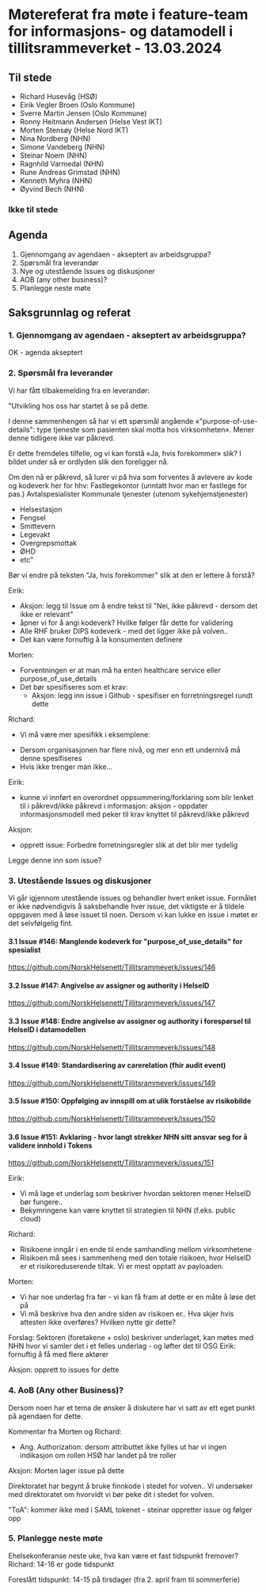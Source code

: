# Møtereferat fra møte i feature-team for informasjons- og datamodell i tillitsrammeverket - 13.03.2024

## Til stede
- Richard Husevåg (HSØ)
- Eirik Vegler Broen (Oslo Kommune)
- Sverre Martin Jensen (Oslo Kommune)
- Ronny Heitmann Andersen (Helse Vest IKT)
- Morten Stensøy (Helse Nord IKT)
- Nina Nordberg (NHN)
- Simone Vandeberg (NHN)
- Steinar Noem (NHN)
- Ragnhild Varmedal (NHN)
- Rune Andreas Grimstad (NHN)
- Kenneth Myhra (NHN)
- Øyvind Bech (NHN)

### Ikke til stede

## Agenda
1. Gjennomgang av agendaen - akseptert av arbeidsgruppa?
2. Spørsmål fra leverandør
3. Nye og utestående Issues og diskusjoner
4. AOB (any other business)?
5. Planlegge neste møte

## Saksgrunnlag og referat

### 1. Gjennomgang av agendaen - akseptert av arbeidsgruppa?
OK - agenda akseptert

### 2. Spørsmål fra leverandør
Vi har fått tilbakemelding fra en leverandør:

"Utvikling hos oss har startet å se på dette.

I denne sammenhengen så har vi ett spørsmål angående «"purpose-of-use-details": type tjeneste som pasienten skal motta hos virksomheten». 
Mener denne tidligere ikke var påkrevd.

Er dette fremdeles tilfelle, og vi kan forstå «Ja, hvis forekommer» slik?
I bildet under så er ordlyden slik den foreligger nå.

Om den nå er påkrevd, så lurer vi på hva som forventes å avlevere av kode og kodeverk her for hhv:
Fastlegekontor (unntatt hvor man er fastlege for pas.)
Avtalspesialister
Kommunale tjenester (utenom sykehjemstjenester)
- Helsestasjon
- Fengsel
- Smittevern
- Legevakt
- Overgrepsmottak
- ØHD
- etc" 

Bør vi endre på teksten "Ja, hvis forekommer" slik at den er lettere å forstå?

Eirik: 
- Aksjon: legg til Issue om å endre tekst til "Nei, ikke påkrevd - dersom det ikke er relevant"
- åpner vi for å angi kodeverk? Hvilke følger får dette for validering
- Alle RHF bruker DIPS kodeverk - med det ligger ikke på volven..
- Det kan være fornuftig å la konsumenten definere 

Morten: 
- Forventningen er at man må ha enten healthcare service eller purpose_of_use_details
- Det bør spesifiseres som et krav:
    * Aksjon: legg inn issue i Github - spesifiser en forretningsregel rundt dette

Richard:
- Vi må være mer spesifikk i eksemplene:
* Dersom organisasjonen har flere nivå, og mer enn ett undernivå må denne spesifiseres
* Hvis ikke trenger man ikke... 

Eirik:
* kunne vi innført en overordnet oppsummering/forklaring som blir lenket til i påkrevd/ikke påkrevd i informasjon: aksjon - oppdater informasjonsmodell med peker til krav knyttet til påkrevd/ikke påkrevd

Aksjon: 
* opprett issue: Forbedre forretningsregler slik at det blir mer tydelig


Legge denne inn som issue?

### 3. Utestående Issues og diskusjoner
Vi går igjennom utestående issues og behandler hvert enket issue.
Formålet er ikke nødvendigvis å saksbehandle hver issue, det viktigste er å tildele oppgaven med å løse issuet til noen.
Dersom vi kan lukke en issue i møtet er det selvfølgelig fint. 

#### 3.1 Issue #146: Manglende kodeverk for "purpose_of_use_details" for spesialist
https://github.com/NorskHelsenett/Tillitsrammeverk/issues/146

#### 3.2 Issue #147: Angivelse av assigner og authority i HelseID
https://github.com/NorskHelsenett/Tillitsrammeverk/issues/147

#### 3.3 Issue #148: Endre angivelse av assigner og authority i forespørsel til HelseID i datamodellen
https://github.com/NorskHelsenett/Tillitsrammeverk/issues/148

#### 3.4 Issue #149: Standardisering av carerelation (fhir audit event)
https://github.com/NorskHelsenett/Tillitsrammeverk/issues/149

#### 3.5 Issue #150: Oppfølging av innspill om at ulik forståelse av risikobilde
https://github.com/NorskHelsenett/Tillitsrammeverk/issues/150

#### 3.6 Issue #151: Avklaring - hvor langt strekker NHN sitt ansvar seg for å validere innhold i Tokens
https://github.com/NorskHelsenett/Tillitsrammeverk/issues/151

Eirik: 
* Vi må lage et underlag som beskriver hvordan sektoren mener HelseID bør fungere..
* Bekymringene kan være knyttet til strategien til NHN (f.eks. public cloud)

Richard: 
* Risikoene inngår i en ende til ende samhandling mellom virksomhetene
* Risikoen må sees i sammenheng med den totale risikoen, hvor HelseID er et risikoreduserende tiltak. Vi er mest opptatt av payloaden.

Morten:
* Vi har noe underlag fra før - vi kan få fram at dette er en måte å løse det på
* Vi må beskrive hva den andre siden av risikoen er.. Hva skjer hvis attesten ikke overføres? Hvilken nytte gir dette?

Forslag: Sektoren (foretakene + oslo) beskriver underlaget, kan møtes med NHN hvor vi samler det i et felles underlag - og løfter det til OSG
Eirik: fornuftig å få med flere aktører

Aksjon: opprett to issues for dette

### 4. AoB (Any other Business)?
Dersom noen har et tema de ønsker å diskutere har vi satt av ett eget punkt på agendaen for dette.

Kommentar fra Morten og Richard:
* Ang. Authorization: dersom attributtet ikke fylles ut har vi ingen indikasjon om rollen
HSØ har landet på tre roller

Aksjon: Morten lager issue på dette

Direktoratet har begynt å bruke finnkode i stedet for volven.. 
Vi undersøker med direktoratet om hvorvidt vi bør peke dit i stedet for volven.

"ToA": kommer ikke med i SAML tokenet - steinar oppretter issue og følger opp

### 5. Planlegge neste møte
Ehelsekonferanse neste uke, hva kan være et fast tidspunkt fremover?
Richard: 14-16 er gode tidspunkt

Foreslått tidspunkt: 14-15 på tirsdager (fra 2. april fram til sommerferie)
